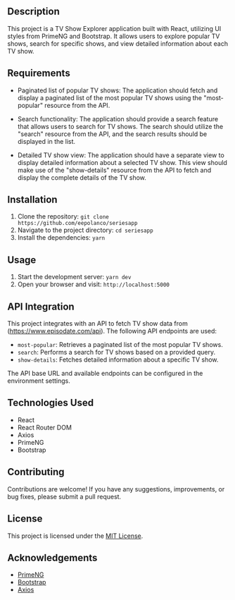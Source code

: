 ## Description

This project is a TV Show Explorer application built with React, utilizing UI styles from PrimeNG and Bootstrap. It allows users to explore popular TV shows, search for specific shows, and view detailed information about each TV show.

## Requirements

- Paginated list of popular TV shows: The application should fetch and display a paginated list of the most popular TV shows using the "most-popular" resource from the API.

- Search functionality: The application should provide a search feature that allows users to search for TV shows. The search should utilize the "search" resource from the API, and the search results should be displayed in the list.

- Detailed TV show view: The application should have a separate view to display detailed information about a selected TV show. This view should make use of the "show-details" resource from the API to fetch and display the complete details of the TV show.

## Installation

1. Clone the repository: `git clone https://github.com/eepolanco/seriesapp`
2. Navigate to the project directory: `cd seriesapp`
3. Install the dependencies: `yarn`

## Usage

1. Start the development server: `yarn dev`
2. Open your browser and visit: `http://localhost:5000`

## API Integration

This project integrates with an API to fetch TV show data from (https://www.episodate.com/api). The following API endpoints are used:

- `most-popular`: Retrieves a paginated list of the most popular TV shows.
- `search`: Performs a search for TV shows based on a provided query.
- `show-details`: Fetches detailed information about a specific TV show.

The API base URL and available endpoints can be configured in the environment settings.

## Technologies Used

- React
- React Router DOM
- Axios
- PrimeNG
- Bootstrap

## Contributing

Contributions are welcome! If you have any suggestions, improvements, or bug fixes, please submit a pull request.

## License

This project is licensed under the [MIT License](LICENSE).

## Acknowledgements

- [PrimeNG](https://www.primefaces.org/primeng/)
- [Bootstrap](https://getbootstrap.com/)
- [Axios](https://axios-http.com/)